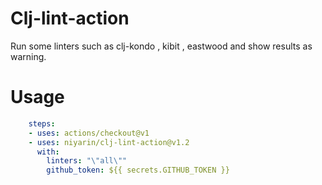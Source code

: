 # Clj-lint-action

Run some linters such as clj-kondo , kibit , eastwood and show results as warning.

# Usage


```yaml
    steps:
    - uses: actions/checkout@v1
    - uses: niyarin/clj-lint-action@v1.2
      with:
        linters: "\"all\""
        github_token: ${{ secrets.GITHUB_TOKEN }}
```
